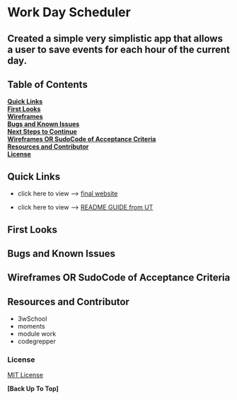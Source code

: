 # Work Day Scheduler
## Created a simple very simplistic app that allows a user to save events for each hour of the current day.
##

## Table of Contents

**[Quick Links](#Quick-Links)**<br>
**[First Looks](#First-Looks)**<br>
**[Wireframes](#Wireframes)**<br>
**[Bugs and Known Issues](#Bugs-and-Known-Issues)**<br>
**[Next Steps to Continue](#Next-Steps-to-Continue)**<br>
**[Wireframes OR SudoCode of Acceptance Criteria](#Wireframes-OR-SudoCode-of-Acceptance-Criteria)**<br>
**[Resources and Contributor](#Resources-and-Contributor)**<br>
**[License](#License)**<br>

## Quick Links

- click here to view --> [final website]()

- click here to view --> [README GUIDE from UT](https://github.com/the-Coding-Boot-Camp-at-UT/UTA-VIRT-FSF-FT-06-2021-U-LOL/blob/master/01-HTML-Git-CSS/02-Homework/Homework-Guide/README.md)

## First Looks


## Bugs and Known Issues

## Wireframes OR SudoCode of Acceptance Criteria

## Resources and Contributor

- 3wSchool
- moments
- module work
- codegrepper

### License

[MIT License](https://opensource.org/licenses/MIT)


**[Back Up To Top]**
